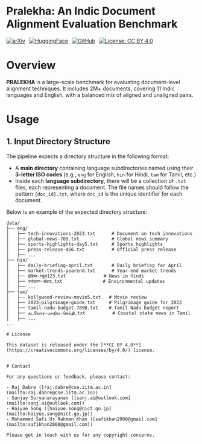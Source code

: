# Pralekha: An Indic Document Alignment Evaluation Benchmark

<div style="display: flex; gap: 10px;">
  <a href="https://arxiv.org/abs/2411.19096">
    <img src="https://img.shields.io/badge/arXiv-2411.19096-B31B1B" alt="arXiv">
  </a>
  <a href="https://huggingface.co/datasets/ai4bharat/Pralekha">
    <img src="https://img.shields.io/badge/huggingface-Pralekha-yellow" alt="HuggingFace">
  </a>
  <a href="https://github.com/AI4Bharat/Pralekha">
    <img src="https://img.shields.io/badge/github-Pralekha-blue" alt="GitHub">
  </a>
  <a href="https://creativecommons.org/licenses/by/4.0/">
    <img src="https://img.shields.io/badge/License-CC%20BY%204.0-lightgrey" alt="License: CC BY 4.0">
  </a>
</div>

# Overview
**PRALEKHA** is a large-scale benchmark for evaluating document-level alignment techniques. It includes 2M+ documents, covering 11 Indic languages and English, with a balanced mix of aligned and unaligned pairs.

# Usage
## 1. Input Directory Structure

The pipeline expects a directory structure in the following format:

- A **main directory** containing language subdirectories named using their **3-letter ISO codes** (e.g., `eng` for English, `hin` for Hindi, `tam` for Tamil, etc.)
- Inside each **language subdirectory**, there will be a collection of `.txt` files, each representing a document. The file names should follow the pattern `{doc_id}.txt`, where `doc_id` is the unique identifier for each document.

Below is an example of the expected directory structure:
```plaintext
data/
├── eng/
│   ├── tech-innovations-2023.txt      # Document on tech innovations
│   ├── global-news-789.txt            # Global news summary
│   ├── sports-highlights-day5.txt     # Sports highlights
│   ├── press-release-456.txt          # Official press release
│   ├── ...
├── hin/
│   ├── daily-briefing-april.txt       # Daily briefing for April
│   ├── market-trends-yearend.txt      # Year-end market trends
│   ├── इंडिया-न्यूज़123.txt              # News in Hindi
│   ├── पर्यावरण-संवाद.txt               # Environmental updates
│   ├── ...
├── tam/
│   ├── kollywood-review-movie5.txt   # Movie review
│   ├── 2023-pilgrimage-guide.txt     # Pilgrimage guide for 2023
│   ├── tamil-nadu-budget-7890.txt    # Tamil Nadu budget report
│   ├── கடலோர-மாநில-செய்தி.txt          # Coastal state news in Tamil
│   ├── ...
...

# License

This dataset is released under the [**CC BY 4.0**](https://creativecommons.org/licenses/by/4.0/) license.


# Contact

For any questions or feedback, please contact:

- Raj Dabre ([raj.dabre@cse.iitm.ac.in](mailto:raj.dabre@cse.iitm.ac.in))  
- Sanjay Suryanarayanan ([sanj.ai@outlook.com](mailto:sanj.ai@outlook.com))  
- Haiyue Song ([haiyue.song@nict.go.jp](mailto:haiyue.song@nict.go.jp))  
- Mohammed Safi Ur Rahman Khan ([safikhan2000@gmail.com](mailto:safikhan2000@gmail.com))  

Please get in touch with us for any copyright concerns.
